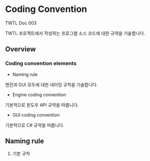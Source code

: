 # Coding Convention

TWTL Doc 003

TWTL 프로젝트에서 작성하는 프로그램 소스 코드에 대한 규약을 기술합니다.

## Overview

### Coding convention elements

* Naming rule

엔진과 GUI 모두에 대한 네이밍 규칙을 기술합니다.

* Engine coding convention

기본적으로 윈도우 API 규약을 따릅니다.


* GUI coding convention

기본적으로 C# 규약을 따릅니다.

## Naming rule

1. 기본 규칙



